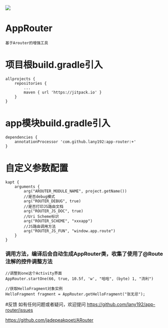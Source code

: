 [![](https://jitpack.io/v/lany192/app-router.svg)](https://jitpack.io/#lany192/app-router)
# AppRouter
    基于Arouter的增强工具
    
# 项目根build.gradle引入 
    allprojects {
        repositories {
            ...
            maven { url 'https://jitpack.io' }
        }
    }
# app模块build.gradle引入 
    dependencies {
        annotationProcessor 'com.github.lany192:app-router:+'
    }

# 自定义参数配置

    kapt {
        arguments {
            arg("AROUTER_MODULE_NAME", project.getName())
            //是否debug模式
            arg("ROUTER_DEBUG", true)
            //是否打印JS路由文档
            arg("ROUTER_JS_DOC", true)
            //Uri Scheme标识
            arg("ROUTER_SCHEME", "xxxapp")
            //JS路由调用方法
            arg("ROUTER_JS_FUN", "window.app.route")
        }
    }

### 调用方法，编译后会自动生成AppRouter类，收集了使用了@Route注解的控件调整方法
    
    //调整到one这个Activity界面
    AppRouter.startOne(66, true, 10.5f, 'w', "哈哈", (byte) 1, "流利")
    
    //获取HelloFragment对象实例
    HelloFragment fragment = AppRouter.getHelloFragment("张无忌");
    
#反馈  如有任何问题或者疑问，欢迎提问 https://github.com/lany192/app-router/issues

https://github.com/jadepeakpoet/ARouter
